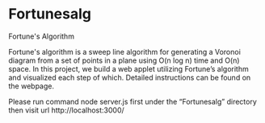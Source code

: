 # Fortunesalg

Fortune's Algorithm

Fortune's algorithm is a sweep line algorithm for generating a Voronoi diagram from a set of points in a plane using O(n log n) time and O(n) space. In this project, we build a web applet utilizing Fortune’s algorithm and visualized each step of which. Detailed instructions can be found on the webpage.

Please run command node server.js first under the “Fortunesalg” directory then visit url http://localhost:3000/
